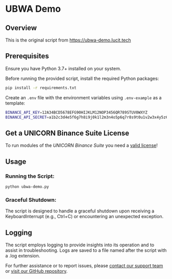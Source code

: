# UBWA Demo
## Overview
This is the original script from https://ubwa-demo.lucit.tech

## Prerequisites
Ensure you have Python 3.7+ installed on your system. 

Before running the provided script, install the required Python packages:
```bash
pip install -r requirements.txt
```

Create an `.env` file with the environment variables using `.env-example` as a template:
```bash
BINANCE_API_KEY=12A34BCD5678EFG90HIJKLM12NOP3456QR789STUV0WXYZ
BINANCE_API_SECRET=a1b2c3d4e5f6g7h8i9j0k1l2m3n4o5p6q7r8s9t0u1v2w3x4y5z6
```

## Get a UNICORN Binance Suite License
To run modules of the *UNICORN Binance Suite* you need a [valid license](https://shop.lucit.services)!

## Usage
### Running the Script:
```bash
python ubwa-demo.py
```

### Graceful Shutdown:
The script is designed to handle a graceful shutdown upon receiving a KeyboardInterrupt (e.g., Ctrl+C) or encountering 
an unexpected exception.

## Logging
The script employs logging to provide insights into its operation and to assist in troubleshooting. Logs are saved to a 
file named after the script with a .log extension.

For further assistance or to report issues, please [contact our support team](https://www.lucit.tech/get-support.html) 
or [visit our GitHub repository](https://github.com/LUCIT-Systems-and-Development/unicorn-binance-websocket-api).